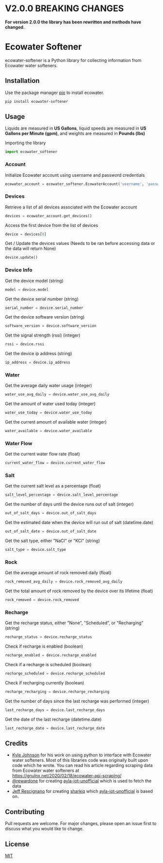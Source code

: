 # **V2.0.0 BREAKING CHANGES**
**For version 2.0.0 the library has been rewritten and methods have changed.**

# Ecowater Softener

ecowater-softener is a Python library for collecting information from Ecowater water softeners.

## Installation

Use the package manager [pip](https://pip.pypa.io/en/stable/) to install ecowater.

```bash
pip install ecowater-softener
```

## Usage

Liquids are measured in **US Gallons**, liquid speeds are measured in **US Gallons per Minute (gpm)**, and weights are measured in **Pounds (lbs)**

Importing the library

```python
import ecowater_softener
```

### Account

Initialize Ecowater account using username and password credentials

```python
ecowater_account = ecowater_softener.EcowaterAccount('username', 'password')
```

### Devices

Retrieve a list of all devices associated with the Ecowater account

```python
devices = ecowater_account.get_devices()
```

Access the first device from the list of devices

```python
device = devices[0]
```

Get / Update the devices values (Needs to be ran before accessing data or the data will return None)

```python
device.update()
```

### Device Info

Get the device model (string)

```python
model = device.model
```

Get the device serial number (string)

```python
serial_number = device.serial_number
```

Get the device software version (string)

```python
software_version = device.software_version
```

Get the signal strength (rssi) (integer)

```python
rssi = device.rssi
```

Get the device ip address (string)

```python
ip_address = device.ip_address
```

### Water

Get the average daily water usage (integer)

```python
water_use_avg_daily = device.water_use_avg_daily
```

Get the amount of water used today (integer)

```python
water_use_today = device.water_use_today
```

Get the current amount of available water (integer)

```python
water_available = device.water_available
```

### Water Flow

Get the current water flow rate (float)

```python
current_water_flow = device.current_water_flow
```

### Salt

Get the current salt level as a percentage (float)

```python
salt_level_percentage = device.salt_level_percentage
```

Get the number of days until the device runs out of salt (integer)

```python
out_of_salt_days = device.out_of_salt_days
```

Get the estimated date when the device will run out of salt (datetime.date)

```python
out_of_salt_date = device.out_of_salt_date
```

Get the salt type, either "NaCl" or "KCl" (string)

```python
salt_type = device.salt_type
```

### Rock

Get the average amount of rock removed daily (float)

```python
rock_removed_avg_daily = device.rock_removed_avg_daily
```

Get the total amount of rock removed by the device over its lifetime (float)

```python
rock_removed = device.rock_removed
```

### Recharge

Get the recharge status, either "None", "Scheduled", or "Recharging" (string)

```python
recharge_status = device.recharge_status
```

Check if recharge is enabled (boolean)

```python
recharge_enabled = device.recharge_enabled
```

Check if a recharge is scheduled (boolean)

```python
recharge_scheduled = device.recharge_scheduled
```

Check if recharging currently (boolean)

```python
recharge_recharging = device.recharge_recharging
```

Get the number of days since the last recharge was performed (integer)

```python
last_recharge_days = device.last_recharge_days
```

Get the date of the last recharge (datetime.date)

```python
last_recharge_date = device.last_recharge_date
```





## Credits

-   [Kyle Johnson](https://github.com/kylejohnson) for his work on using python to interface with Ecowater water softeners. Most of this libraries code was originally built upon code which he wrote. You can read his article regarding scraping data from Ecowater water softeners at https://gnulnx.net/2020/02/18/ecowater-api-scraping/
-   [@rewardone](https://github.com/rewardone) for creating [ayla-iot-unofficial](https://github.com/rewardone/ayla-iot-unofficial) which is used to fetch the data
-   [Jeff Rescignano](https://github.com/JeffResc) for creating [sharkiq](https://github.com/JeffResc/sharkiq) which [ayla-iot-unofficial](https://github.com/rewardone/ayla-iot-unofficial) is based on.

## Contributing

Pull requests are welcome. For major changes, please open an issue first to discuss what you would like to change.

## License

[MIT](https://choosealicense.com/licenses/mit/)
